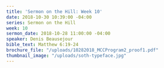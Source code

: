 ```yaml
---
title: 'Sermon on the Hill: Week 10'
date: 2018-10-30 10:39:00 -04:00
series: Sermon on the Hill
week: 10
sermon_date: 2018-10-28 11:00:00 -04:00
speaker: Denis Beausejour
bible_text: Matthew 6:19-24
brochure_file: "/uploads/10282018_MCCProgram2_proof1.pdf"
thumbnail_image: "/uploads/soth-typeface.jpg"
---
```


